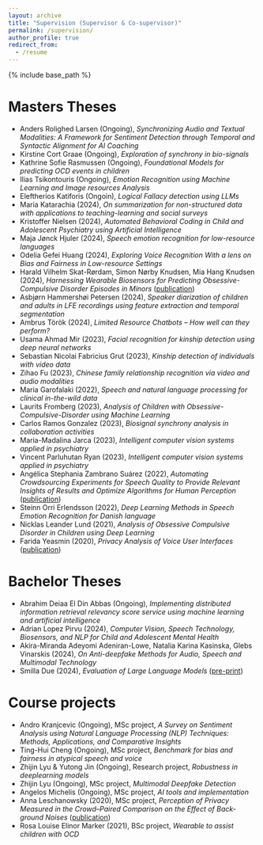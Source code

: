 ```yaml
---
layout: archive
title: "Supervision (Supervisor & Co-supervisor)"
permalink: /supervision/
author_profile: true
redirect_from:
  - /resume
---
```


{% include base_path %}


Masters Theses
======
* Anders Rolighed Larsen (Ongoing), *Synchronizing Audio and Textual Modalities: A Framework for Sentiment Detection through Temporal and Syntactic Alignment for AI Coaching*
* Kirstine Cort Graae (Ongoing), *Exploration of synchrony in bio-signals*
* Kathrine Sofie Rasmussen (Ongoing), *Foundational Models for predicting OCD events in children*
* Ilias Tsikontouris (Ongoing), *Emotion Recognition using Machine Learning and Image resources Analysis*
* Eleftherios Katiforis (Ongoin), *Logical Fallacy detection using LLMs*
* Maria Katarachia (2024), *On summarization for non-structured data with applications to teaching-learning and social surveys*
* Kristoffer Nielsen (2024), *Automated Behavioral Coding in Child and Adolescent Psychiatry using Artificial Intelligence*
* Maja Jønck Hjuler (2024), *Speech emotion recognition for low-resource languages*
* Odelia Gefei Huang (2024), *Exploring Voice Recognition With a lens on Bias and Fairness in Low-resource Settings*
* Harald Vilhelm Skat-Rørdam, Simon Nørby Knudsen, Mia Hang Knudsen (2024), *Harnessing Wearable Biosensors for Predicting Obsessive-Compulsive Disorder Episodes in Minors* ([publication](https://openreview.net/pdf?id=dnQE71tTYS))
* Asbjørn Hammershøi Petersen (2024), *Speaker diarization of children and adults in LFE recordings using feature extraction and temporal segmentation*
* Ambrus Török (2024), *Limited Resource Chatbots – How well can they perform?*
* Usama Ahmad Mir (2023), *Facial recognition for kinship detection using deep neural networks*
* Sebastian Nicolai Fabricius Grut (2023), *Kinship detection of individuals with video data*
* Zihao Fu (2023), *Chinese family relationship recognition via video and audio modalities*
* Maria Garofalaki (2022), *Speech and natural language processing for clinical in-the-wild data*
* Laurits Fromberg (2023), *Analysis of Children with Obsessive-Compulsive-Disorder using Machine Learning*
* Carlos Ramos Gonzalez (2023), *Biosignal synchrony analysis in collaboration activities*
* Maria-Madalina Jarca (2023), *Intelligent computer vision systems applied in psychiatry*
* Vincent Parluhutan Ryan (2023), *Intelligent computer vision systems applied in psychiatry*
* Angélica Stephania Zambrano Suárez (2022), *Automating Crowdsourcing Experiments for Speech Quality to Provide Relevant Insights of Results and Optimize Algorithms for Human Perception* ([publication](https://ieeexplore.ieee.org/abstract/document/10096447))
* Steinn Orri Erlendsson (2022), *Deep Learning Methods in Speech Emotion Recognition for Danish language*
* Nicklas Leander Lund (2021), *Analysis of Obsessive Compulsive Disorder in Children using Deep Learning*
* Farida Yeasmin (2020), *Privacy Analysis of Voice User Interfaces* ([publication](https://fruct.org/publications/acm27/files/Yea.pdf))

Bachelor Theses
======
* Abrahim Deiaa El Din Abbas (Ongoing), *Implementing distributed information retrieval relevancy score service using machine learning and artificial intelligence*
* Adrian Lopez Pirvu (2024), *Computer Vision, Speech Technology, Biosensors, and NLP for Child and Adolescent Mental Health*
* Akira-Miranda Adeyomi Adeniran-Lowe, Natalia Karina Kasinska, Glebs Vinarskis (2024), *On Anti-deepfake Methods for Audio, Speech and Multimodal Technology*
* Smilla Due (2024), *Evaluation of Large Language Models* ([pre-print](https://arxiv.org/abs/2406.10133))

Course projects
======
* Andro Kranjcevic (Ongoing), MSc project, *A Survey on Sentiment Analysis using Natural Language Processing (NLP) Techniques: Methods, Applications, and Comparative Insights*
* Ting-Hui Cheng (Ongoing), MSc project, *Benchmark for bias and fairness in atypical speech and voice*
* Zhijin Lyu & Yutong Jin (Ongoing), Research project, *Robustness in deeplearning models*
* Zhijin Lyu (Ongoing), MSc project, *Multimodal Deepfake Detection*
* Angelos Michelis (Ongoing), MSc project, *AI tools and implementation*
* Anna Leschanowsky (2020), MSc project, *Perception of Privacy Measured in the Crowd–Paired Comparison on the Effect of Back-ground Noises* ([publication](https://research.aalto.fi/en/publications/perception-of-privacy-measured-in-the-crowdpaired-comparison-on-t))
* Rosa Louise Elinor Marker (2021), BSc project, *Wearable to assist children with OCD*
